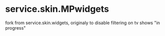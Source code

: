 # service.skin.MPwidgets
fork from service.skin.widgets, originaly to disable filtering on tv shows "in progress"
